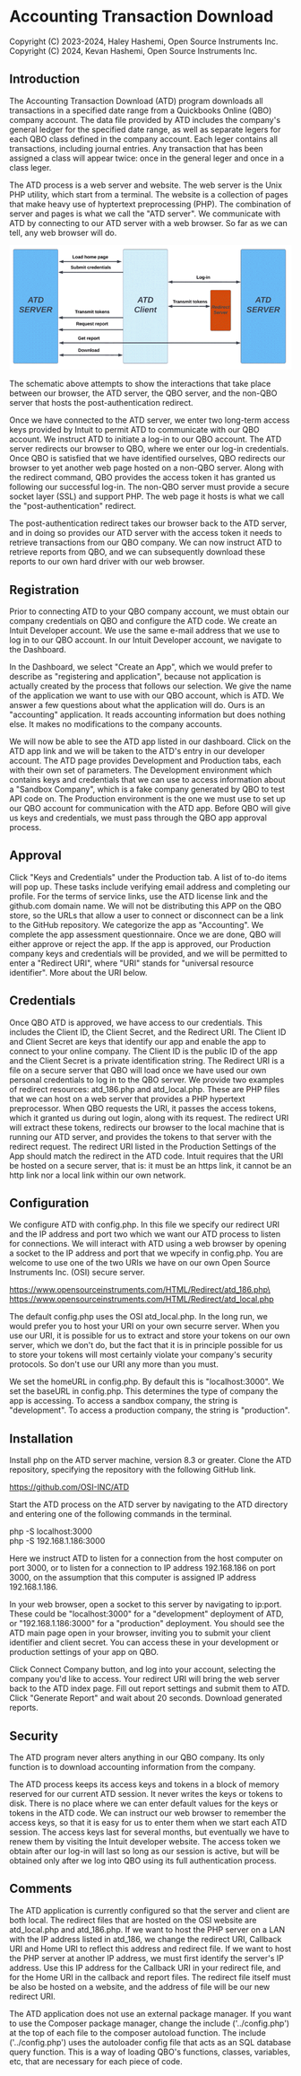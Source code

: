 # Accounting Transaction Download

Copyright (C) 2023-2024, Haley Hashemi, Open Source Instruments Inc.\
Copyright (C) 2024, Kevan Hashemi, Open Source Instruments Inc.

## Introduction

The Accounting Transaction Download (ATD) program downloads all transactions in
a specified date range from a Quickbooks Online (QBO) company account. The data
file provided by ATD includes the company's general ledger for the specified date
range, as well as separate legers for each QBO class defined in the company
account. Each leger contains all transactions, including journal entries. Any
transaction that has been assigned a class will appear twice: once in the
general leger and once in a class leger.

The ATD process is a web server and website. The web server is the Unix PHP
utility, which start from a terminal. The website is a collection of pages that
make heavy use of hyptertext preprocessing (PHP). The combination of server and
pages is what we call the "ATD server". We communicate with ATD  by connecting
to our ATD server with a web browser. So far as we can tell, any web browser
will do. 

![ATD Process Schematic](Schematic.gif)

The schematic above attempts to show the interactions that take place between
our browser, the ATD server, the QBO server, and the non-QBO server that hosts
the post-authentication redirect.

Once we have connected to the ATD server, we enter two long-term access keys
provided by Intuit to permit ATD to communicate with our QBO account. We
instruct ATD to initiate a log-in to our QBO account. The ATD server redirects
our browser to QBO, where we enter our log-in credentials. Once QBO is satisfied
that we have identified ourselves, QBO redirects our browser to yet another web
page hosted on a non-QBO server. Along with the redirect command, QBO provides
the access token it has granted us following our successful log-in. The non-QBO
server must provide a secure socket layer (SSL) and support PHP. The web page it
hosts is what we call the "post-authentication" redirect.

The post-authentication redirect takes our browser back to the ATD server, and
in doing so provides our ATD server with the access token it needs to retrieve
transactions from our QBO company. We can now instruct ATD to retrieve reports
from QBO, and we can subsequently download these reports to our own hard driver
with our web browser. 


## Registration

Prior to connecting ATD to your QBO company account, we must obtain our company
credentials on QBO and configure the ATD code. We create an Intuit Developer
account. We use the same e-mail address that we use to log in to our QBO
account. In our Intuit Developer account, we navigate to the Dashboard.

In the Dashboard, we select "Create an App", which we would prefer to describe
as "registering and application", because not application is actually created by
the process that follows our selection. We give the name of the application we
want to use with our QBO account, which is ATD. We answer a few questions about
what the application will do. Ours is an "accounting" application. It reads
accounting information but does nothing else. It makes no modifications to the
company accounts.

We will now be able to see the ATD app listed in our dashboard. Click on the ATD
app link and we will be taken to the ATD's entry in our developer account. The
ATD page provides Development and Production tabs, each with their own set of
parameters. The Development environment which contains keys and credentials that
we can use to access information about a "Sandbox Company", which is a fake
company generated by QBO to test API code on. The Production environment is the
one we must use to set up our QBO account for communication with the ATD app.
Before QBO will give us keys and credentials, we must pass through the QBO app
approval process.


## Approval

Click "Keys and Credentials" under the Production tab. A list of to-do items
will pop up. These tasks include verifying email address and completing our
profile. For the terms of service links, use the ATD license link and the
github.com domain name. We will not be distributing this APP on the QBO store,
so the URLs that allow a user to connect or disconnect can be a link to the
GitHub repository. We categorize the app as "Accounting". We complete the app
assessment questionnaire. Once we are done, QBO will either approve or reject
the app. If the app is approved, our Production company keys and credentials
will be provided, and we will be permitted to enter a "Redirect URI", where
"URI" stands for "universal resource identifier". More about the URI below.


## Credentials

Once QBO ATD is approved, we have access to our credentials. This includes the
Client ID, the Client Secret, and the Redirect URI. The Client ID and Client
Secret are keys that identify our app and enable the app to connect to your
online company. The Client ID is the public ID of the app and the Client Secret
is a private identification string. The Redirect URI is a file on a secure
server that QBO will load once we have used our own personal credentials to log
in to the QBO server. We provide two examples of redirect resources: atd_186.php
and atd_local.php. These are PHP files that we can host on a web server that
provides a PHP hypertext preprocessor. When QBO requests the URI, it passes the
access tokens, which it granted us during out login, along with its request. The
redirect URI will extract these tokens, redirects our browser to the local machine
that is running our ATD server, and provides the tokens to that server with the
redirect request. The redirect URI listed in the Production Settings of the App
should match the redirect in the ATD code. Intuit requires that the URI be
hosted on a secure server, that is: it must be an https link, it cannot be an
http link nor a local link within our own network.


## Configuration

We configure ATD with config.php. In this file we specify our redirect URI
and the IP address and port two which we want our ATD process to listen for
connections. We will interact with ATD using a web browser by opening a socket
to the IP address and port that we wpecify in config.php. You are welcome to
use one of the two URIs we have on our own Open Source Instruments Inc. (OSI)
secure server.

https://www.opensourceinstruments.com/HTML/Redirect/atd_186.php\
https://www.opensourceinstruments.com/HTML/Redirect/atd_local.php

The default config.php uses the OSI atd_local.php. In the long run, we would
prefer you to host your URI on your own securre server. When you use our URI, it
is possible for us to extract and store your tokens on our own server, which we
don't do, but the fact that it is in principle possible for us to store your
tokens will most certainly violate your company's security protocols. So don't
use our URI any more than you must.

We set the homeURL in config.php. By default this is "localhost:3000". We set
the baseURL in config.php. This determines the type of company the app is
accessing. To access a sandbox company, the string is "development". To access a
production company, the string is "production". 


## Installation

Install php on the ATD server machine, version 8.3 or greater. Clone the ATD 
repository, specifying the repository with the following GitHub link.

https://github.com/OSI-INC/ATD

Start the ATD process on the ATD server by navigating to the ATD directory and
entering one of the following commands in the terminal. 

php -S localhost:3000\
php -S 192.168.1.186:3000

Here we instruct ATD to listen for a connection from the host computer on port
3000, or to listen for a connection to IP address 192.168.186 on port 3000, on
the assumption that this computer is assigned IP address 192.168.1.186.

In your web browser, open a socket to this server by navigating to ip:port.
These could be "localhost:3000" for a "development" deployment of ATD, or
"192.168.1.186:3000" for a "production" deployment. You should see the ATD main
page open in your browser, inviting you to submit your client identifier and
client secret. You can access these in your development or production settings
of your app on QBO.

Click Connect Company button, and log into your account, selecting the company
you'd like to access. Your redirect URI will bring the web server back to the
ATD index page. Fill out report settings and submit them to ATD. Click "Generate
Report" and wait about 20 seconds. Download generated reports. 


## Security

The ATD program never alters anything in our QBO company. Its only function is
to download accounting information from the company.

The ATD process keeps its access keys and tokens in a block of memory reserved
for our current ATD session. It never writes the keys or tokens to disk. There
is no place where we can enter default values for the keys or tokens in the ATD
code. We can instruct our web browser to remember the access keys, so that it is
easy for us to enter them when we start each ATD session. The access keys last
for several months, but eventually we have to renew them by visiting the Intuit
developer website. The access token we obtain after our log-in will last so long
as our session is active, but will be obtained only after we log into QBO using
its full authentication process.


## Comments

The ATD application is currently configured so that the server and client are
both local. The redirect files that are hosted on the OSI website are atd_local.php
and atd_186.php. If we want to host the PHP server on a LAN with the IP address
listed in atd_186, we change the redirect URI, Callback URI and Home URI to
reflect this address and redirect file. If we want to host the PHP server at
another IP address, we must first identify the server's IP address. Use this IP
address for the Callback URI in your redirect file, and for the Home URI in the
callback and report files. The redirect file itself must be also be hosted on a
website, and the address of file will be our new redirect URI.

The ATD application does not use an external package manager. If you want to use
the Composer package manager, change the include ('../config.php') at the top of
each file to the composer autoload function. The include ('../config.php') uses
the autoloader config file that acts as an SQL database query function. This is
a way of loading QBO's functions, classes, variables, etc, that are necessary
for each piece of code. 


